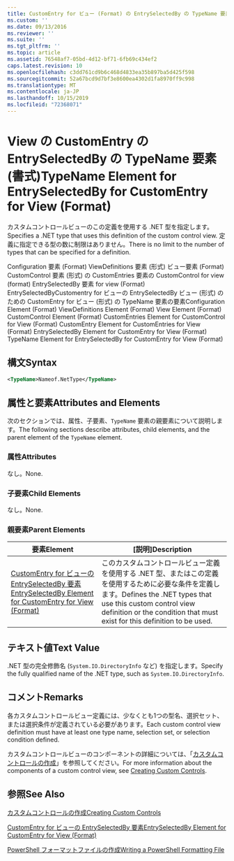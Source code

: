 ```yaml
---
title: CustomEntry for ビュー (Format) の EntrySelectedBy の TypeName 要素Microsoft Docs
ms.custom: ''
ms.date: 09/13/2016
ms.reviewer: ''
ms.suite: ''
ms.tgt_pltfrm: ''
ms.topic: article
ms.assetid: 76548af7-05bd-4d12-bf71-6fb69c434ef2
caps.latest.revision: 10
ms.openlocfilehash: c3dd761cd9b6c468d4833ea35b897ba5d425f598
ms.sourcegitcommit: 52a67bcd9d7bf3e8600ea4302d1fa8970ff9c998
ms.translationtype: MT
ms.contentlocale: ja-JP
ms.lasthandoff: 10/15/2019
ms.locfileid: "72368071"
---
```

# <a name="typename-element-for-entryselectedby-for-customentry-for-view-format"></a><span data-ttu-id="d2cb1-102">View の CustomEntry の EntrySelectedBy の TypeName 要素 (書式)</span><span class="sxs-lookup"><span data-stu-id="d2cb1-102">TypeName Element for EntrySelectedBy for CustomEntry for View (Format)</span></span>

<span data-ttu-id="d2cb1-103">カスタムコントロールビューのこの定義を使用する .NET 型を指定します。</span><span class="sxs-lookup"><span data-stu-id="d2cb1-103">Specifies a .NET type that uses this definition of the custom control view.</span></span> <span data-ttu-id="d2cb1-104">定義に指定できる型の数に制限はありません。</span><span class="sxs-lookup"><span data-stu-id="d2cb1-104">There is no limit to the number of types that can be specified for a definition.</span></span>

<span data-ttu-id="d2cb1-105">Configuration 要素 (Format) ViewDefinitions 要素 (形式) ビュー要素 (Format) CustomControl 要素 (形式) の CustomEntries 要素の CustomControl for view (format) EntrySelectedBy 要素 for view (Format) EntrySelectedByCustomentry for ビューの EntrySelectedBy ビュー (形式) のための CustomEntry for ビュー (形式) の TypeName 要素の要素</span><span class="sxs-lookup"><span data-stu-id="d2cb1-105">Configuration Element (Format) ViewDefinitions Element (Format) View Element (Format) CustomControl Element (Format) CustomEntries Element for CustomControl for View (Format) CustomEntry Element for CustomEntries for View (Format) EntrySelectedBy Element for CustomEntry for View (Format) TypeName Element for EntrySelectedBy for CustomEntry for View (Format)</span></span>

## <a name="syntax"></a><span data-ttu-id="d2cb1-106">構文</span><span class="sxs-lookup"><span data-stu-id="d2cb1-106">Syntax</span></span>

```xml
<TypeName>Nameof.NetType</TypeName>
```

## <a name="attributes-and-elements"></a><span data-ttu-id="d2cb1-107">属性と要素</span><span class="sxs-lookup"><span data-stu-id="d2cb1-107">Attributes and Elements</span></span>

<span data-ttu-id="d2cb1-108">次のセクションでは、属性、子要素、`TypeName` 要素の親要素について説明します。</span><span class="sxs-lookup"><span data-stu-id="d2cb1-108">The following sections describe attributes, child elements, and the parent element of the `TypeName` element.</span></span>

### <a name="attributes"></a><span data-ttu-id="d2cb1-109">属性</span><span class="sxs-lookup"><span data-stu-id="d2cb1-109">Attributes</span></span>

<span data-ttu-id="d2cb1-110">なし。</span><span class="sxs-lookup"><span data-stu-id="d2cb1-110">None.</span></span>

### <a name="child-elements"></a><span data-ttu-id="d2cb1-111">子要素</span><span class="sxs-lookup"><span data-stu-id="d2cb1-111">Child Elements</span></span>

<span data-ttu-id="d2cb1-112">なし。</span><span class="sxs-lookup"><span data-stu-id="d2cb1-112">None.</span></span>

### <a name="parent-elements"></a><span data-ttu-id="d2cb1-113">親要素</span><span class="sxs-lookup"><span data-stu-id="d2cb1-113">Parent Elements</span></span>

|<span data-ttu-id="d2cb1-114">要素</span><span class="sxs-lookup"><span data-stu-id="d2cb1-114">Element</span></span>|<span data-ttu-id="d2cb1-115">[説明]</span><span class="sxs-lookup"><span data-stu-id="d2cb1-115">Description</span></span>|
|-------------|-----------------|
|[<span data-ttu-id="d2cb1-116">CustomEntry for ビューの EntrySelectedBy 要素</span><span class="sxs-lookup"><span data-stu-id="d2cb1-116">EntrySelectedBy Element for CustomEntry for View (Format)</span></span>](./entryselectedby-element-for-customentry-for-customcontrol-for-view-format.md)|<span data-ttu-id="d2cb1-117">このカスタムコントロールビュー定義を使用する .NET 型、またはこの定義を使用するために必要な条件を定義します。</span><span class="sxs-lookup"><span data-stu-id="d2cb1-117">Defines the .NET types that use this custom control view definition or the condition that must exist for this definition to be used.</span></span>|

## <a name="text-value"></a><span data-ttu-id="d2cb1-118">テキスト値</span><span class="sxs-lookup"><span data-stu-id="d2cb1-118">Text Value</span></span>

<span data-ttu-id="d2cb1-119">.NET 型の完全修飾名 (`System.IO.DirectoryInfo` など) を指定します。</span><span class="sxs-lookup"><span data-stu-id="d2cb1-119">Specify the fully qualified name of the .NET type, such as `System.IO.DirectoryInfo`.</span></span>

## <a name="remarks"></a><span data-ttu-id="d2cb1-120">コメント</span><span class="sxs-lookup"><span data-stu-id="d2cb1-120">Remarks</span></span>

<span data-ttu-id="d2cb1-121">各カスタムコントロールビュー定義には、少なくとも1つの型名、選択セット、または選択条件が定義されている必要があります。</span><span class="sxs-lookup"><span data-stu-id="d2cb1-121">Each custom control view definition must have at least one type name, selection set, or selection condition defined.</span></span>

<span data-ttu-id="d2cb1-122">カスタムコントロールビューのコンポーネントの詳細については、「[カスタムコントロールの作成](./creating-custom-controls.md)」を参照してください。</span><span class="sxs-lookup"><span data-stu-id="d2cb1-122">For more information about the components of a custom control view, see [Creating Custom Controls](./creating-custom-controls.md).</span></span>

## <a name="see-also"></a><span data-ttu-id="d2cb1-123">参照</span><span class="sxs-lookup"><span data-stu-id="d2cb1-123">See Also</span></span>

[<span data-ttu-id="d2cb1-124">カスタムコントロールの作成</span><span class="sxs-lookup"><span data-stu-id="d2cb1-124">Creating Custom Controls</span></span>](./creating-custom-controls.md)

[<span data-ttu-id="d2cb1-125">CustomEntry for ビューの EntrySelectedBy 要素</span><span class="sxs-lookup"><span data-stu-id="d2cb1-125">EntrySelectedBy Element for CustomEntry for View (Format)</span></span>](./entryselectedby-element-for-customentry-for-customcontrol-for-view-format.md)

[<span data-ttu-id="d2cb1-126">PowerShell フォーマットファイルの作成</span><span class="sxs-lookup"><span data-stu-id="d2cb1-126">Writing a PowerShell Formatting File</span></span>](./writing-a-powershell-formatting-file.md)
